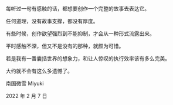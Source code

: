 　　每听过一句有感触的话，都想要创作一个完整的故事去表达它。

　　任何道理，没有故事支撑，都没有厚度。

　　有些时候，创作欲望强烈到不能抑制，才会从一种形式流露出来。

　　平时感触不深，但又不是没有的那种，就颇为可惜。

　　若是我有一番囊括世界的想象力，和让人惊叹的执行效率该有多么完美。

　　大约就不会有这么多遗憾了。



　　南国微雪 Miyuki

　　2022 年 2 月 7 日

